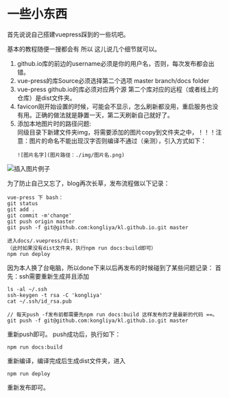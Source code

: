 # 一些小东西

 首先说说自己搭建vuepress踩到的一些坑吧。

 基本的教程随便一搜都会有 所以 这儿说几个细节就可以。

  1. github.io库的前边的username必须是你的用户名，否则，每次发布都会出错。
  2. vue-press的库Source必须选择第二个选项 master branch/docs folder
  3. vue-press github.io的库必须对应两个源 第二个库对应的远程（或者线上的仓库）是dist文件夹。
  4. favicon刚开始设置的时候，可能会不显示，怎么刷新都没用，重启服务也没有用。正确的做法就是静置一天，第二天刷新自己就好了。
  5. 添加本地图片时的路径问题:  
     同级目录下新建文件夹img，将需要添加的图片copy到文件夹之中，！！！注意：图片的命名不能出现汉字否则编译不通过（亲测），引入方式如下：  
     ```
     ![图片名字](图片路径：./img/图片名.png)
     ```
![插入图片例子](./img/example.png)

 为了防止自己又忘了，blog再次长草，发布流程做以下记录：

```
vue-press 下 bash：
git status
git add .
git commit -m'change'
git push origin master
git push -f git@github.com:kongliya/kl.github.io.git master

进入docs/.vuepress/dist:
（此时如果没有dist文件夹，执行npm run docs:build即可） 
npm run deploy

```

因为本人换了台电脑，所以done下来以后再发布的时候碰到了某些问题记录：
首先：ssh需要重新生成并且添加
```
ls -al ~/.ssh
ssh-keygen -t rsa -C 'kongliya'
cat ~/.ssh/id_rsa.pub

// 每天push -f发布前都需要先npm run docs:build 这样发布的才是最新的代码 ==。
git push -f git@github.com:kongliya/kl.github.io.git master
```

重新push即可。
push成功后，执行如下：
```
npm run docs:build
```

重新编译，编译完成后生成dist文件夹，进入
```
npm run deploy
```
重新发布即可。